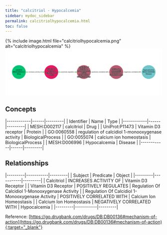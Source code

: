 ```yaml
---
title: "calcitriol - Hypocalcemia"
sidebar: mydoc_sidebar
permalink: calcitriolhypocalcemia.html
toc: false 
---
```


{% include image.html file="calcitriolhypocalcemia.png" alt="calcitriolhypocalcemia" %}![Path Visualization](/images/calcitriolhypocalcemia.png)

## Concepts

|------------|------|---------|
| Identifier | Name | Type    |
|------------|------|---------|
| MESH:D002117 | calcitriol | Drug |
| UniProt:P11473 | Vitamin D3 receptor | Protein |
| GO:0060558 | regulation of calcidiol 1-monooxygenase activity | BiologicalProcess |
| GO:0055074 | calcium ion homeostasis | BiologicalProcess |
| MESH:D006996 | Hypocalcemia | Disease |
|------------|------|---------|

## Relationships

|---------|-----------|---------|
| Subject | Predicate | Object  |
|---------|-----------|---------|
| Calcitriol | INCREASES ACTIVITY OF | Vitamin D3 Receptor |
| Vitamin D3 Receptor | POSITIVELY REGULATES | Regulation Of Calcidiol 1-Monooxygenase Activity |
| Regulation Of Calcidiol 1-Monooxygenase Activity | POSITIVELY CORRELATED WITH | Calcium Ion Homeostasis |
| Calcium Ion Homeostasis | NEGATIVELY CORRELATED WITH | Hypocalcemia |
|---------|-----------|---------|

Reference: [https://go.drugbank.com/drugs/DB:DB00136#mechanism-of-action](https://go.drugbank.com/drugs/DB:DB00136#mechanism-of-action){:target="_blank"}
